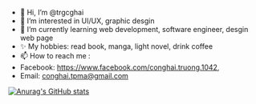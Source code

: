 - 👋 Hi, I’m @trgcghai
- 👀 I’m interested in UI/UX, graphic desgin
- 🌱 I’m currently learning web development, software engineer, desgin web page
- ✨ My hobbies: read book, manga, light novel, drink coffee
- 📫 How to reach me : 
- Facebook: https://www.facebook.com/conghai.truong.1042, 
- Email: conghai.tpma@gmail.com
<!---
trgcghai/trgcghai is a ✨ special ✨ repository because its `README.md` (this file) appears on your GitHub profile.
You can click the Preview link to take a look at your changes.
--->
[![Anurag's GitHub stats](https://github-readme-stats.vercel.app/api?username=trgcghai)](https://github.com/anuraghazra/github-readme-stats)

